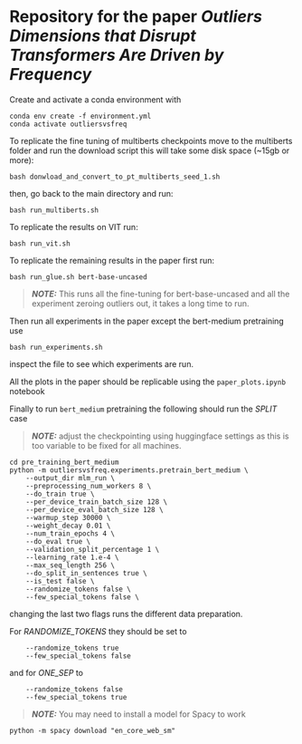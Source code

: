 # Repository for the paper _Outliers Dimensions that Disrupt Transformers Are Driven by Frequency_


Create and activate a conda environment with 
```
conda env create -f environment.yml
conda activate outliersvsfreq
```
To replicate the fine tuning of multiberts checkpoints move to the multiberts folder and run the download script this will take some disk space (~15gb or more):
```
bash donwload_and_convert_to_pt_multiberts_seed_1.sh
```
then, go back to the main directory and run:
```
bash run_multiberts.sh
```

To replicate the results on VIT run:
```
bash run_vit.sh
```

To replicate the remaining results in the paper first run:

```
bash run_glue.sh bert-base-uncased
```

> **_NOTE:_** This runs all the fine-tuning for bert-base-uncased and all the experiment zeroing outliers out, it takes a long time to run.

Then run all experiments in the paper except the bert-medium pretraining use
```
bash run_experiments.sh
```
inspect the file to see which experiments are run.

All the plots in the paper should be replicable using the `paper_plots.ipynb` notebook

Finally to run `bert_medium` pretraining the following should run the _SPLIT_ case

>**_NOTE:_** adjust the checkpointing using huggingface settings as this is too variable to be fixed for all machines.

```
cd pre_training_bert_medium
python -m outliersvsfreq.experiments.pretrain_bert_medium \
    --output_dir mlm_run \
    --preprocessing_num_workers 8 \
    --do_train true \
    --per_device_train_batch_size 128 \
    --per_device_eval_batch_size 128 \
    --warmup_step 30000 \
    --weight_decay 0.01 \
    --num_train_epochs 4 \
    --do_eval true \
    --validation_split_percentage 1 \
    --learning_rate 1.e-4 \
    --max_seq_length 256 \
    --do_split_in_sentences true \
    --is_test false \
    --randomize_tokens false \
    --few_special_tokens false \
```
changing the last two flags runs the different data preparation.

For _RANDOMIZE\_TOKENS_ they should be set to 
```
    --randomize_tokens true
    --few_special_tokens false
```
and for _ONE\_SEP_ to
```
    --randomize_tokens false
    --few_special_tokens true
```

>**_NOTE:_** You may need to install a model for Spacy to work 
```
python -m spacy download "en_core_web_sm"
```